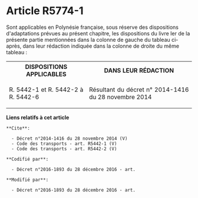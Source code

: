 # Article R5774-1

Sont applicables en Polynésie française, sous réserve des dispositions d'adaptations prévues au présent chapitre, les
dispositions du livre Ier de la présente partie mentionnées dans la colonne de gauche du tableau ci-après, dans leur
rédaction indiquée dans la colonne de droite du même tableau : 

<table>
    <tbody>
      <tr>
        <th>DISPOSITIONS APPLICABLES 

</th>
        <th>DANS LEUR RÉDACTION 

</th>
      </tr>
      <tr>
        <td align="justify">

R. 5442-1 et R. 5442-2 à R. 5442-6

</td>
        <td align="justify">Résultant du décret n° 2014-1416 du 28 novembre 2014

</td>
      </tr>
    </tbody>
  </table>

**Liens relatifs à cet article**

	**Cite**:

	  - Décret n°2014-1416 du 28 novembre 2014 (V)
	  - Code des transports - art. R5442-1 (V)
	  - Code des transports - art. R5442-2 (V)

	**Codifié par**:

	  - Décret n°2016-1893 du 28 décembre 2016 - art.

	**Modifié par**:

	  - Décret n°2016-1893 du 28 décembre 2016 - art.
